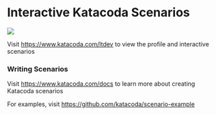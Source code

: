 # Interactive Katacoda Scenarios

[![](http://shields.katacoda.com/katacoda/ltdev/count.svg)](https://www.katacoda.com/ltdev "Get your profile on Katacoda.com")

Visit https://www.katacoda.com/ltdev to view the profile and interactive scenarios

### Writing Scenarios
Visit https://www.katacoda.com/docs to learn more about creating Katacoda scenarios

For examples, visit https://github.com/katacoda/scenario-example
